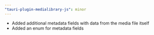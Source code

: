 ```yaml
---
"tauri-plugin-medialibrary-js": minor
---
```


- Added additional metadata fields with data from the media file itself
- Added an enum for metadata fields
